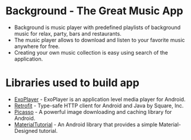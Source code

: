 # Background - The Great Music App
* Background is music player with predefined playlists of background music for relax, party, bars and restaurants. 
* The music player allows to download and listen to your favorite music anywhere for free. 
* Creating your own music collection is easy using search of the application.

# Libraries used to build app
* [ExoPlayer](https://github.com/google/ExoPlayer) - ExoPlayer is an application level media player for Android.
* [Retrofit](https://github.com/square/retrofit) - Type-safe HTTP client for Android and Java by Square, Inc.
* [Picasso](https://github.com/square/picasso) - A powerful image downloading and caching library for Android.
* [MaterialTutorial](https://github.com/cadialex/MaterialTutorial) - An Android library that provides a simple Material-Designed tutorial.